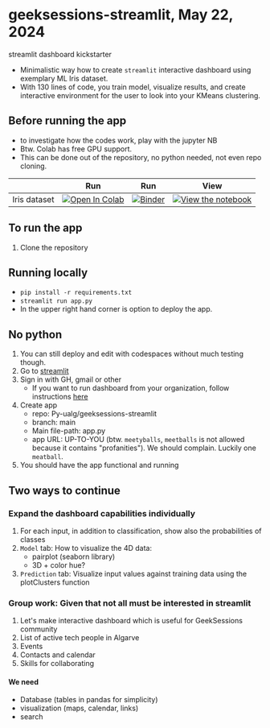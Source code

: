 # geeksessions-streamlit, May 22, 2024
streamlit dashboard kickstarter

* Minimalistic way how to create `streamlit` interactive dashboard using exemplary ML Iris dataset. 
* With 130 lines of code, you train model, visualize results, and create interactive environment for the user to look into your KMeans clustering.

## Before running the app
* to investigate how the codes work, play with the jupyter NB
* Btw. Colab has free GPU support.
* This can be done out of the repository, no python needed, not even repo cloning.

|   | Run | Run | View |
| - | --- | --- | ---- |
| Iris dataset | [![Open In Colab](https://colab.research.google.com/assets/colab-badge.svg)](https://colab.research.google.com/github/Py-ualg/geeksessions-streamlit/blob/main/iris_processing.ipynb) | [![Binder](https://mybinder.org/badge_logo.svg)](https://mybinder.org/v2/gh/Py-ualg/geeksessions-streamlit/HEAD?labpath=iris_processing.ipynb) | [![View the notebook](https://img.shields.io/badge/render-nbviewer-orange.svg)](https://nbviewer.jupyter.org/github/Py-ualg/geeksessions-streamlit/blob/main/iris_processing.ipynb?flush_cache=true)

## To run the app
1. Clone the repository

## Running locally
* `pip install -r requirements.txt`
* `streamlit run app.py`
* In the upper right hand corner is option to deploy the app.

## No python
1. You can still deploy and edit with codespaces without much testing though.
2. Go to [streamlit](https://streamlit.io)
3. Sign in with GH, gmail or other
    * If you want to run dashboard from your organization, follow instructions [here](https://docs.github.com/en/organizations/managing-oauth-access-to-your-organizations-data/about-oauth-app-access-restrictions)
4. Create app
    * repo: Py-ualg/geeksessions-streamlit
    * branch: main
    * Main file-path: app.py
    * app URL: UP-TO-YOU (btw. `meetyballs`, `meetballs` is not allowed because it contains "profanities"). We should complain. Luckily one `meatball`.
5. You should have the app functional and running

## Two ways to continue
### Expand the dashboard capabilities individually
1. For each input, in addition to classification, show also the probabilities of classes
2. `Model` tab: How to visualize the 4D data:
    * pairplot (seaborn library)
    * 3D + color hue?
3. `Prediction` tab: Visualize input values against training data using the plotClusters function

### Group work: Given that not all must be interested in streamlit
1. Let's make interactive dashboard which is useful for GeekSessions community
2. List of active tech people in Algarve
3. Events
4. Contacts and calendar
5. Skills for collaborating

#### We need
* Database (tables in pandas for simplicity)
* visualization (maps, calendar, links)
* search

